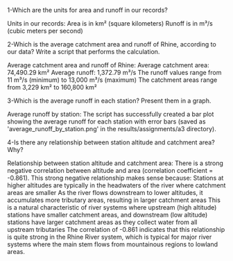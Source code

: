 1-Which are the units for area and runoff in our records?

Units in our records:
Area is in km² (square kilometers)
Runoff is in m³/s (cubic meters per second)

2-Which is the average catchment area and runoff of Rhine, according to our data? Write a script that performs the calculation.

Average catchment area and runoff of Rhine:
Average catchment area: 74,490.29 km²
Average runoff: 1,372.79 m³/s
The runoff values range from 11 m³/s (minimum) to 13,000 m³/s (maximum)
The catchment areas range from 3,229 km² to 160,800 km²

3-Which is the average runoff in each station? Present them in a graph.

Average runoff by station:
The script has successfully created a bar plot showing the average runoff for each station with error bars (saved as 'average_runoff_by_station.png' in the results/assignments/a3 directory).

4-Is there any relationship between station altitude and catchment area? Why?


Relationship between station altitude and catchment area:
There is a strong negative correlation between altitude and area (correlation coefficient = -0.861). This strong negative relationship makes sense because:
Stations at higher altitudes are typically in the headwaters of the river where catchment areas are smaller
As the river flows downstream to lower altitudes, it accumulates more tributary areas, resulting in larger catchment areas
This is a natural characteristic of river systems where upstream (high altitude) stations have smaller catchment areas, and downstream (low altitude) stations have larger catchment areas as they collect water from all upstream tributaries
The correlation of -0.861 indicates that this relationship is quite strong in the Rhine River system, which is typical for major river systems where the main stem flows from mountainous regions to lowland areas.